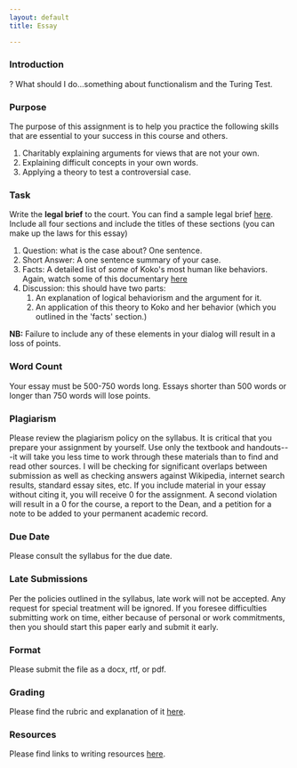 ```yaml
---
layout: default
title: Essay

---
```

### Introduction

? What should I do...something about functionalism and the Turing Test. 


### Purpose 

The purpose of this assignment is to help you practice the following skills that are essential to your success in this course and others. 

1. 	Charitably explaining arguments for views that are not your own.  
1.  Explaining difficult concepts in your own words. 
2.  Applying a theory to test a controversial case. 
 

### Task

Write the **legal brief** to the court. You can find a sample legal brief [here](http://www.law.cuny.edu/legal-writing/students/memorandum/memorandum-3.html). Include all four sections and include the titles of these sections (you can make up the laws for this essay) 

1. Question: what is the case about? One sentence. 
2. Short Answer: A one sentence summary of your case. 
3. Facts: A detailed list of *some* of Koko's most human like behaviors. Again, watch some of this documentary [here](https://www.youtube.com/watch?v=8oh1uhrdc6w) 
1. Discussion: this should have two parts:
	1. An explanation of logical behaviorism and the argument for it.   
	2. An application of this theory to Koko and her behavior (which you outlined in the 'facts' section.)
	   

**NB:** Failure to include any of these elements in your dialog will result in a loss of points. 


### Word Count

Your essay must be 500-750 words long. Essays shorter than 500 words or longer than 750 words will lose points.



### Plagiarism

Please review the plagiarism policy on the syllabus. It is critical that you prepare your assignment by yourself. Use only the textbook and handouts---it will take you less time to work through these materials than to find and read other sources. I will be checking for significant overlaps between submission as well as checking answers against Wikipedia, internet search results, standard essay sites, etc. If you include material in your essay without citing it, you will receive 0 for the assignment. A second violation will result in a 0 for the course, a report to the Dean, and a petition for a note to be added to your permanent academic record. 

### Due Date
Please consult the syllabus for the due date.

### Late Submissions

Per the policies outlined in the syllabus, late work will not be accepted. Any request for special treatment will be ignored. If you foresee difficulties submitting work on time, either because of personal or work commitments, then you should start this paper early and submit it early. 

### Format
Please submit the file as a docx, rtf, or pdf. 

### Grading
Please find the rubric and explanation of it [here](/Teaching/Grading/).

### Resources
Please find links to writing resources [here](/Teaching/Resources/).








